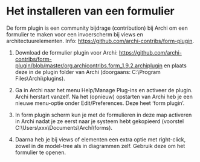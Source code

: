 # Het installeren van een formulier

De form plugin is een community bijdrage (contribution) bij Archi om een formulier te maken voor een invoerscherm bij views en architectuurelementen. Info: https://github.com/archi-contribs/form-plugin.

1.	Download de formulier plugin voor Archi: 
https://github.com/archi-contribs/form-plugin/blob/master/org.archicontribs.form_1.9.2.archiplugin
en plaats deze in de plugin folder van Archi (doorgaans: C:\Program Files\Archi\plugins).

2.	Ga in Archi naar het menu Help/Manage Plug-ins en activeer de plugin. Archi herstart vanzelf.  Na het (opnieuw) opstarten van Archi heb je een nieuwe menu-optie onder Edit/Preferences. Deze heet ‘form plugin’.

3.	In  form plugin scherm kun je met de formulieren in deze map activeren in Archi nadat je ze eerst naar je systeem hebt gekopieerd (voorstel C:\Users\xxx\Documents\Archi\forms).

4.	Daarna heb je bij views of elementen een extra optie met right-click, zowel in de model-tree als in diagrammen zelf. Gebruik deze om het formulier te openen.
